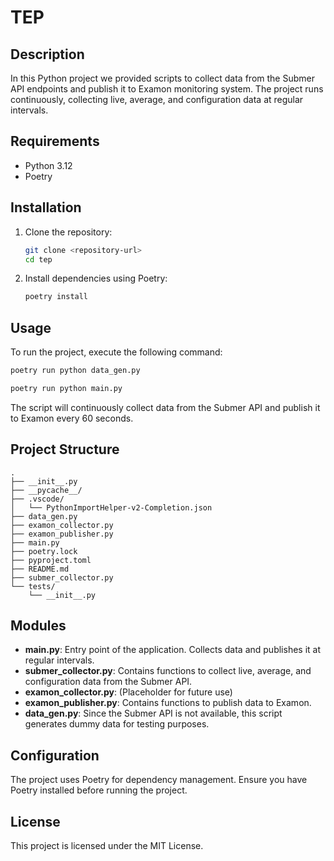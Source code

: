 # TEP

## Description

In this Python project we provided scripts to collect data from the Submer API endpoints and publish it to Examon monitoring system. The project runs continuously, collecting live, average, and configuration data at regular intervals.

## Requirements

- Python 3.12
- Poetry

## Installation

1. Clone the repository:
    ```sh
    git clone <repository-url>
    cd tep
    ```

2. Install dependencies using Poetry:
    ```sh
    poetry install
    ```

## Usage


To run the project, execute the following command:
```sh
poetry run python data_gen.py
```

```sh
poetry run python main.py
```

The script will continuously collect data from the Submer API and publish it to Examon every 60 seconds.

## Project Structure

```
.
├── __init__.py
├── __pycache__/
├── .vscode/
│   └── PythonImportHelper-v2-Completion.json
├── data_gen.py
├── examon_collector.py
├── examon_publisher.py
├── main.py
├── poetry.lock
├── pyproject.toml
├── README.md
├── submer_collector.py
└── tests/
    └── __init__.py
```

## Modules

- **main.py**: Entry point of the application. Collects data and publishes it at regular intervals.
- **submer_collector.py**: Contains functions to collect live, average, and configuration data from the Submer API.
- **examon_collector.py**: (Placeholder for future use)
- **examon_publisher.py**: Contains functions to publish data to Examon.
- **data_gen.py**: Since the Submer API is not available, this script generates dummy data for testing purposes.

## Configuration

The project uses Poetry for dependency management. Ensure you have Poetry installed before running the project.

## License

This project is licensed under the MIT License.